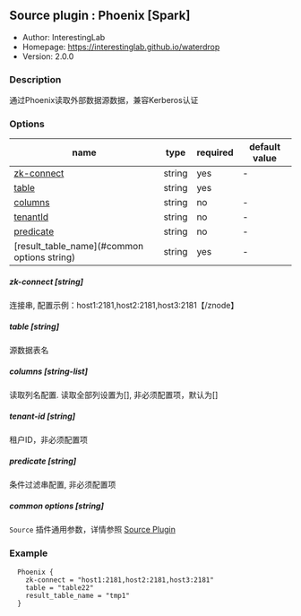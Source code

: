 ## Source plugin : Phoenix [Spark]

* Author: InterestingLab
* Homepage: https://interestinglab.github.io/waterdrop
* Version: 2.0.0

### Description

通过Phoenix读取外部数据源数据，兼容Kerberos认证

### Options

| name | type | required | default value |
| --- | --- | --- | --- |
| [zk-connect](#zk-connect-string) | string | yes | - |
| [table](#table-string) | string| yes | |
| [columns](#columns-string-list) | string | no | - |
| [tenantId](#tenant-id-string) | string | no | - |
| [predicate](#predicate-string) | string | no | - |
| [result_table_name](#common options string) | string | yes | - |


##### zk-connect [string]

连接串, 配置示例：host1:2181,host2:2181,host3:2181【/znode】

##### table [string]

源数据表名

##### columns [string-list]

读取列名配置. 读取全部列设置为[], 非必须配置项，默认为[]

##### tenant-id [string]

租户ID，非必须配置项

##### predicate [string]

条件过滤串配置, 非必须配置项

##### common options [string]

`Source` 插件通用参数，详情参照 [Source Plugin](/zh-cn/v2/spark/configuration/source-plugins/)


### Example

```
  Phoenix {
    zk-connect = "host1:2181,host2:2181,host3:2181"
    table = "table22"
    result_table_name = "tmp1"
  }
```

